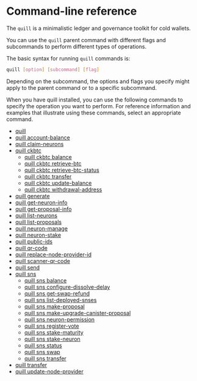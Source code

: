 # Command-line reference

The `quill` is a minimalistic ledger and governance toolkit for cold wallets.

You can use the `quill` parent command with different flags and subcommands to perform different types of operations.

The basic syntax for running `quill` commands is:

``` bash
quill [option] [subcommand] [flag]
```

Depending on the subcommand, the options and flags you specify might apply to the parent command or to a specific subcommand.

When you have quill installed, you can use the following commands to specify the operation you want to perform. For reference information and examples that illustrate using these commands, select an appropriate command.

-   [quill](./quill-parent.md)
-   [quill account-balance](./quill-account-balance.md)
-   [quill claim-neurons](./quill-claim-neurons.md)
-   [quill ckbtc](./ckbtc/index.md)
    -   [quill ckbtc balance](./ckbtc/quill-ckbtc-balance.md)
    -   [quill ckbtc retrieve-btc](./ckbtc/quill-ckbtc-retrieve-btc.md)
    -   [quill ckbtc retrieve-btc-status](./ckbtc/quill-ckbtc-retrieve-btc-status.md)
    -   [quill ckbtc transfer](./ckbtc/quill-ckbtc-transfer.md)
    -   [quill ckbtc update-balance](./ckbtc/quill-ckbtc-update-balance.md)
    -   [quill ckbtc withdrawal-address](./ckbtc/quill-ckbtc-withdrawal-address.md)
-   [quill generate](./quill-generate.md)
-   [quill get-neuron-info](./quill-get-neuron-info.md)
-   [quill get-proposal-info](./quill-get-proposal-info.md)
-   [quill list-neurons](./quill-list-neurons.md)
-   [quill list-proposals](./quill-list-proposals.md)
-   [quill neuron-manage](./quill-neuron-manage.md)
-   [quill neuron-stake](./quill-neuron-stake.md)
-   [quill public-ids](./quill-public-ids.md)
-   [quill qr-code](./quill-qr-code.md)
-   [quill replace-node-provider-id](./quill-replace-node-provider-id.md)
-   [quill scanner-qr-code](./quill-scanner-qr-code.md)
-   [quill send](./quill-send.md)
-   [quill sns](./sns/quill-sns.md)
    -   [quill sns balance](./sns/quill-sns-balance.md)
    -   [quill sns configure-dissolve-delay](./sns/quill-sns-configure-dissolve-delay.md)
    -   [quill sns get-swap-refund](./sns/quill-sns-get-swap-refund.md)
    -   [quill sns list-deployed-snses](./sns/quill-sns-list-deployed-snses.md)
    -   [quill sns make-proposal](./sns/quill-sns-make-proposal.md)
    -   [quill sns make-upgrade-canister-proposal](./sns/quill-sns-make-upgrade-canister-proposal.md)
    -   [quill sns neuron-permission](./sns/quill-sns-neuron-permission.md)
    -   [quill sns register-vote](./sns/quill-sns-register-vote.md)
    -   [quill sns stake-maturity](./sns/quill-sns-stake-maturity.md)
    -   [quill sns stake-neuron](./sns/quill-sns-stake-neuron.md)
    -   [quill sns status](./sns/quill-sns-status.md)
    -   [quill sns swap](./sns/quill-sns-swap.md)
    -   [quill sns transfer](./sns/quill-sns-transfer.md)
-   [quill transfer](./quill-transfer.md)
-   [quill update-node-provider](./quill-update-node-provider.md)
